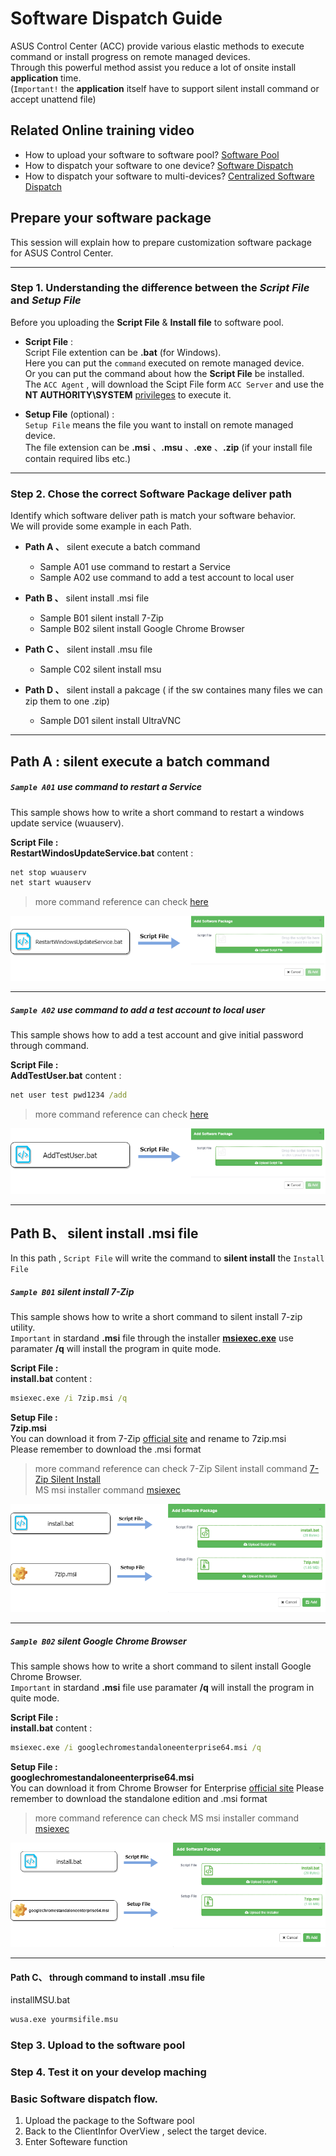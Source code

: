 # Software Dispatch Guide
ASUS Control Center (ACC) provide various elastic methods to execute command or install progress on remote managed devices.  
Through this powerful method assist you reduce a lot of onsite install **application** time.  
(`Important!` the **application** itself have to support silent install command or accept unattend file)

## Related Online training video
 - How to upload your software to software pool?   [Software Pool](https://www.youtube.com/watch?v=gIYsaWSM8jk&t=0s&list=PLI1j8qlptDvIqajLOS9OveggyTcWLDJ3i&index=28 "Software Pool")
 - How to dispatch your software to one device?    [Software Dispatch](https://youtu.be/qba_tdvPF8E?list=PLI1j8qlptDvIqajLOS9OveggyTcWLDJ3i&t=219 "Software Dispatch")
 - How to dispatch your software to multi-devices? [Centralized Software Dispatch](https://www.youtube.com/watch?v=uBptddU84T4&list=PLI1j8qlptDvIqajLOS9OveggyTcWLDJ3i&index=28 "Centralized Software Dispatch")

## Prepare your software package  
This session will explain how to prepare customization software package for ASUS Control Center.  

---
### Step 1. Understanding the difference between the _Script File_ and _Setup File_

Before you uploading the **Script File** & **Install file** to software pool.  
- **Script File** :  
    Script File extention can be **.bat** (for Windows).  
    Here you can put the `command` executed on remote managed device.  
    Or you can put the command about how the **Script File** be installed.  
    The `ACC Agent` , will download the Scipt File form `ACC Server` and use the **NT AUTHORITY\SYSTEM** 
    [privileges](https://docs.microsoft.com/en-us/windows/desktop/services/localsystem-account "privileges" ) to execute it.  
    
- **Setup File** (optional) :  
    `Setup File` means the file you want to install on remote managed device.  
    The file extension can be **.msi** 、**.msu** 、**.exe** 、**.zip** (if your install file contain required libs etc.)
---         
### Step 2. Chose the correct Software Package deliver path
Identify which software deliver path is match your software behavior.  
We will provide some example in each Path.  

- **Path A 、** silent execute a batch command
    - Sample A01 use command to restart a Service
    - Sample A02 use command to add a test account to local user
    
- **Path B 、** silent install .msi file
    - Sample B01 silent install 7-Zip
    - Sample B02 silent install Google Chrome Browser
    
- **Path C 、** silent install .msu file
    - Sample C02 silent install msu
    
- **Path D 、** silent install a pakcage ( if the sw containes many files we can zip them to one .zip)  
    - Sample D01 silent install UltraVNC

---

## Path A : silent execute a batch command

##### `Sample A01` use command to restart a Service
This sample shows how to write a short command to restart a windows update service (wuauserv).

**Script File :**  
**RestartWindosUpdateService.bat** content : 
```cmd
net stop wuauserv
net start wuauserv
```
>more command reference can check [here](https://www.windows-commandline.com/start-stop-service-command-line)

![image](/resources/images/SampleA01.png)  

***

##### `Sample A02` use command to add a test account to local user
This sample shows how to add a test account and give initial password through command.

**Script File :**  
**AddTestUser.bat** content : 
```cmd
net user test pwd1234 /add
```  
>more command reference can check [here](https://www.windows-commandline.com/add-user-from-command-line "Reference")

![image](/resources/images/SampleA02.png)  

***


## Path B、 silent install .msi file
In this path , `Script File` will write the command to **silent install** the `Install File`

##### `Sample B01` silent install 7-Zip
This sample shows how to write a short command to silent install 7-zip utility.  
`Important` in stardand **.msi** file through the installer **[msiexec.exe](https://docs.microsoft.com/en-us/windows/desktop/Msi/command-line-options "Reference")** use paramater **/q** will install the program in quite mode. 

**Script File :**  
**install.bat** content : 
```cmd
msiexec.exe /i 7zip.msi /q
```

**Setup File :**  
**7zip.msi**  
You can download it from 7-Zip [official site](https://www.7-zip.org/download.html) and rename to 7zip.msi  
Please remember to download the .msi format  
>more command reference can check 
>7-Zip Silent install command [7-Zip Silent Install](https://www.7-zip.org/faq.html "Reference")  
>MS msi installer command [msiexec](https://docs.microsoft.com/en-us/windows/desktop/Msi/command-line-options "Reference")  

![image](/resources/images/SampleB01.png)  

***

##### `Sample B02` silent Google Chrome Browser
This sample shows how to write a short command to silent install Google Chrome Browser.  
`Important` in stardand **.msi** file use paramater **/q** will install the program in quite mode. 

**Script File :**  
**install.bat** content : 
```cmd
msiexec.exe /i googlechromestandaloneenterprise64.msi /q
```

**Setup File :**  
**googlechromestandaloneenterprise64.msi**  
You can download it from Chrome Browser for Enterprise [official site](https://enterprise.google.com/intl/en-us/chrome/chrome-browser/) 
Please remember to download the standalone edition and .msi format  
>more command reference can check
>MS msi installer command [msiexec](https://docs.microsoft.com/en-us/windows/desktop/Msi/command-line-options "Reference")  

![image](/resources/images/SampleB02.png)  

***


#### Path C、 through command to install .msu file
installMSU.bat
```cmd
wusa.exe yourmsifile.msu
```

### Step 3. Upload to the software pool

### Step 4. Test it on your develop maching

### Basic Software dispatch flow.
1. Upload the package to the Software pool
2. Back to the ClientInfor OverView , select the target device.
3. Enter Softeware function 

